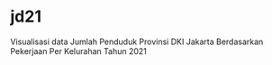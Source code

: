 # jd21
Visualisasi data Jumlah Penduduk Provinsi DKI Jakarta Berdasarkan Pekerjaan Per Kelurahan Tahun 2021
